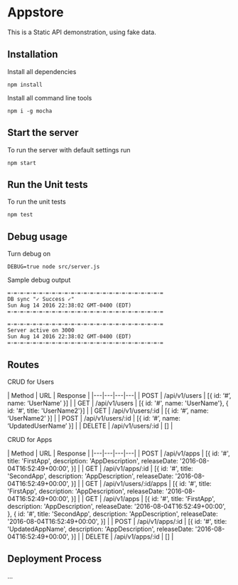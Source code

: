 # Appstore
This is a Static API demonstration, using fake data.

## Installation

Install all dependencies
```
npm install
```

Install all command line tools
```
npm i -g mocha
```


## Start the server

To run the server with default settings run
```
npm start
```


## Run the Unit tests

To run the unit tests
```
npm test
```

## Debug usage

Turn debug on
```
DEBUG=true node src/server.js
```

Sample debug output
```
=-=-=-=-=-=-=-=-=-=-=-=-=-=-=-=-=-=-=-=-=-=-=-=-=
DB sync "✓ Success ✓"
Sun Aug 14 2016 22:38:02 GMT-0400 (EDT)
=-=-=-=-=-=-=-=-=-=-=-=-=-=-=-=-=-=-=-=-=-=-=-=-=

=-=-=-=-=-=-=-=-=-=-=-=-=-=-=-=-=-=-=-=-=-=-=-=-=
Server active on 3000
Sun Aug 14 2016 22:38:02 GMT-0400 (EDT)
=-=-=-=-=-=-=-=-=-=-=-=-=-=-=-=-=-=-=-=-=-=-=-=-=
```

## Routes

CRUD for Users

| Method | URL | Response |
|---|---|---|---|
| POST | /api/v1/users | [{ id: ‘#’, name: ‘UserName’ }] |
| GET | /api/v1/users | [{ id: '#', name: 'UserName'}, { id: '#', title: 'UserName2'}] |
| GET | /api/v1/users/:id | [{ id: ‘#’, name: ‘UserName2’ }] |
| POST | /api/v1/users/:id | [{ id: ‘#’, name: ‘UpdatedUserName’ }] |
| DELETE | /api/v1/users/:id | [] |

CRUD for Apps

| Method | URL | Response |
|---|---|---|---|
| POST | /api/v1/apps | [{ id: '#', title: 'FirstApp', description: 'AppDescription', releaseDate: '2016-08-04T16:52:49+00:00', }] |
| GET | /api/v1/apps/:id | [{ id: '#', title: 'SecondApp', description: 'AppDescription', releaseDate: '2016-08-04T16:52:49+00:00', }] |
| GET | /api/v1/users/:id/apps | [{ id: '#', title: 'FirstApp', description: 'AppDescription', releaseDate: '2016-08-04T16:52:49+00:00', }] |
| GET | /api/v1/apps | [{ id: '#', title: 'FirstApp', description: 'AppDescription', releaseDate: '2016-08-04T16:52:49+00:00', }, { id: '#', title: 'SecondApp', description: 'AppDescription', releaseDate: '2016-08-04T16:52:49+00:00', }] |
| POST | /api/v1/apps/:id | [{ id: '#', title: 'UpdatedAppName', description: 'AppDescription', releaseDate: '2016-08-04T16:52:49+00:00', }] |
| DELETE | /api/v1/apps/:id | [] |


## Deployment Process
...
